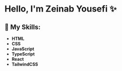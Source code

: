 # Hello, I'm Zeinab Yousefi  ✨




## 🌱 My Skills:

- **HTML**
- **CSS**
- **JavaScript**
- **TypeScript**
- **React**
- **TailwindCSS**
